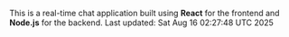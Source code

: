 This is a real-time chat application built using **React** for the frontend and **Node.js** for the backend.
Last updated: Sat Aug 16 02:27:48 UTC 2025
